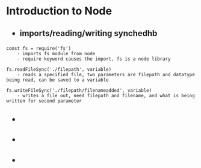 <h1>Introduction to Node </h1>
<h2><ul><li>imports/reading/writing synchedhb</li><ul></h2>

    const fs = require('fs')
        - imports fs module from node
        - require keyword causes the import, fs is a node library

    fs.readFileSync('./filepath', variable)
        - reads a specified file, two parameters are filepath and datatype being read, can be saved to a variable

    fs.writeFileSync('./filepath/filenameadded', variable)
        - writes a file out, need filepath and filename, and what is being written for second parameter

<h2><ul><li></li><ul></h2>

<h2><ul><li></li><ul></h2>

<h2><ul><li></li><ul></h2>
